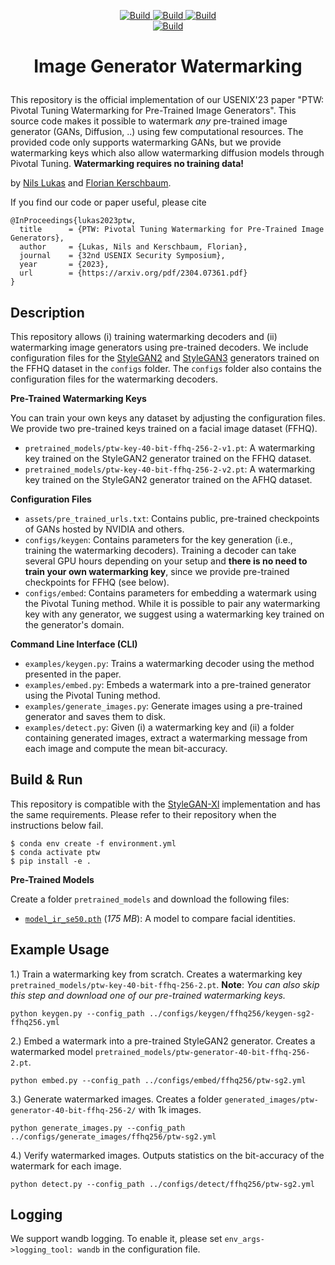 <p align="center">
<a href="https://www.python.org/downloads/">
        <img alt="Build" src="https://img.shields.io/badge/3.9-Python-green">
</a>
<a href="https://pytorch.org">
        <img alt="Build" src="https://img.shields.io/badge/1.13-PyTorch-green">
</a>
<a href="https://github.com/NVlabs/stylegan3">
        <img alt="Build" src="https://img.shields.io/badge/NVlabs-Stylegan3-green">
</a>
<br>
<a href="https://arxiv.org/pdf/2304.07361.pdf">
            <img alt="Build" src="https://img.shields.io/badge/arXiv-2304.07361-blue">
    </a>
</p>

<h1 align="center">
    <p>Image Generator Watermarking</p>
</h1>


This repository is the official implementation of our USENIX'23 paper "PTW: Pivotal Tuning Watermarking for 
Pre-Trained Image Generators".
This source code makes it possible to watermark _any_ pre-trained image generator (GANs, Diffusion, ..) using few computational resources. The provided code only supports watermarking GANs, but we provide watermarking keys
which also allow watermarking diffusion models through Pivotal Tuning.
**Watermarking requires no training data!**

by [Nils Lukas](https://nilslukas.github.io/) and [Florian Kerschbaum](https://cs.uwaterloo.ca/~fkerschb/). 

If you find our code or paper useful, please cite
```
@InProceedings{lukas2023ptw,
  title      = {PTW: Pivotal Tuning Watermarking for Pre-Trained Image Generators},
  author     = {Lukas, Nils and Kerschbaum, Florian},
  journal    = {32nd USENIX Security Symposium},
  year       = {2023},
  url        = {https://arxiv.org/pdf/2304.07361.pdf}
}
```

## Description

This repository allows (i) training watermarking decoders and (ii) watermarking image generators using pre-trained decoders.
We include configuration files for the [StyleGAN2](https://github.com/NVlabs/stylegan2-ada-pytorch) and [StyleGAN3](https://nvlabs.github.io/stylegan3/) generators trained on the FFHQ dataset
in the `configs` folder. The `configs` folder also contains the configuration files for the watermarking decoders.

**Pre-Trained Watermarking Keys**

You can train your own keys any dataset by adjusting the configuration files. We provide
two pre-trained keys trained on a facial image dataset (FFHQ). 
* `pretrained_models/ptw-key-40-bit-ffhq-256-2-v1.pt`: A watermarking key trained on the StyleGAN2 generator trained on the FFHQ dataset.
* `pretrained_models/ptw-key-40-bit-ffhq-256-2-v2.pt`: A watermarking key trained on the StyleGAN2 generator trained on the AFHQ dataset.

**Configuration Files**  

* `assets/pre_trained_urls.txt`: Contains public, pre-trained checkpoints of GANs hosted by NVIDIA and others. 
* `configs/keygen`: Contains parameters for the key generation (i.e., training the watermarking decoders). Training a decoder can take several GPU hours
depending on your setup and **there is no need to train your own watermarking key**, since we provide pre-trained checkpoints for FFHQ (see below).
* `configs/embed`: Contains parameters for embedding a watermark using the Pivotal Tuning method. While it is possible to pair any watermarking key with any 
generator, we suggest using a watermarking key trained on the generator's domain. 

**Command Line Interface (CLI)**  
* `examples/keygen.py`: Trains a watermarking decoder using the method presented in the paper.
* `examples/embed.py`: Embeds a watermark into a pre-trained generator using the Pivotal Tuning method.
* `examples/generate_images.py`: Generate images using a pre-trained generator and saves them to disk.
* `examples/detect.py`: Given (i) a watermarking key and (ii) a folder containing generated images, extract a watermarking message from each image
and compute the mean bit-accuracy. 


## Build & Run

This repository is compatible with the [StyleGAN-Xl](https://github.com/autonomousvision/stylegan-xl) implementation and has the same requirements.
Please refer to their repository when the instructions below fail.
```shell
$ conda env create -f environment.yml
$ conda activate ptw
$ pip install -e . 
```

**Pre-Trained Models**

Create a folder `pretrained_models` and download the following files:
* [`model_ir_se50.pth`](https://www.dropbox.com/s/abk2q3glwa0k43y/model_ir_se50.pth?dl=0) (_175 MB_): A model to compare facial identities. 

## Example Usage
1.) Train a watermarking key from scratch. Creates a watermarking key `pretrained_models/ptw-key-40-bit-ffhq-256-2.pt`.
**Note**: *You can also skip this step and download one of our
pre-trained watermarking keys.* 
```shell 
python keygen.py --config_path ../configs/keygen/ffhq256/keygen-sg2-ffhq256.yml
```
2.) Embed a watermark into a pre-trained StyleGAN2 generator. Creates a watermarked model `pretrained_models/ptw-generator-40-bit-ffhq-256-2.pt`.
```shell
python embed.py --config_path ../configs/embed/ffhq256/ptw-sg2.yml
```
3.) Generate watermarked images. Creates a folder `generated_images/ptw-generator-40-bit-ffhq-256-2/` with 1k images.
```shell
python generate_images.py --config_path ../configs/generate_images/ffhq256/ptw-sg2.yml
```
4.) Verify watermarked images. Outputs statistics on the bit-accuracy of the watermark for each image. 
```shell
python detect.py --config_path ../configs/detect/ffhq256/ptw-sg2.yml
```

## Logging 

We support wandb logging. To enable it, please set `env_args->logging_tool: wandb` in the configuration file.
  



